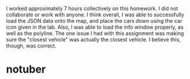 I worked approximately 7 hours collectively on this homework. I did not collaborate or work with anyone.
I think overall, I was able to successfully load the JSON data onto the map, and place the cars down
using the car icon given in the lab. Also, I was able to load the info window properly, as well as the
polyline. The one issue I had with this assignment was making sure the "closest vehicle" was actually
the closest vehicle. I believe this, though, was correct.
# notuber

